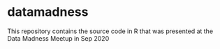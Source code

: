 # datamadness
This repository contains the source code in R that was presented at the Data Madness Meetup in Sep 2020
